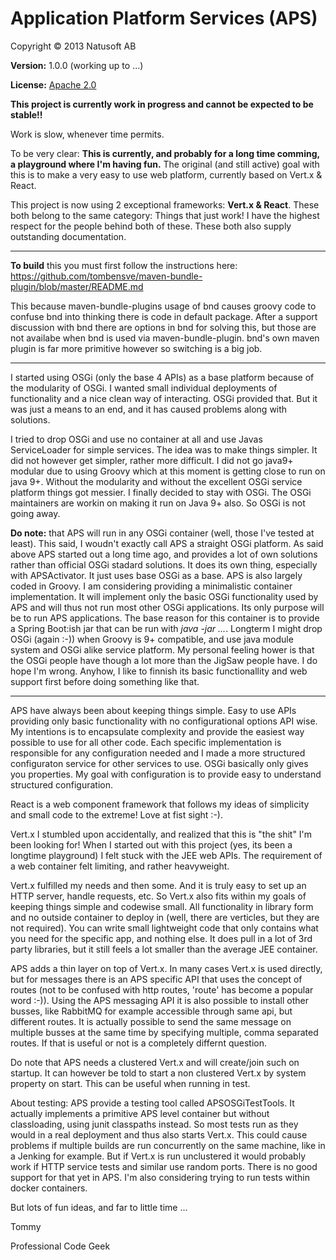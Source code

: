 # Application Platform Services (APS)

Copyright © 2013 Natusoft AB

__Version:__ 1.0.0 (working up to ...)

__License:__ [Apache 2.0](lics/Apache-2.0.md)

__This project is currently work in progress and cannot be expected to be stable!!__

Work is slow, whenever time permits.

To be very clear: **This is currently, and probably for a long time comming, a playground where I'm having fun.** The original (and still active) goal with this is to make a very easy to use web platform, currently based on Vert.x & React.

This project is now using 2 exceptional frameworks: __Vert.x & React__. These both belong to the same category: Things that just work! I have the highest respect for the people behind both of these. These both also supply outstanding documentation.

---

__To build__ this you must first follow the instructions here: https://github.com/tombensve/maven-bundle-plugin/blob/master/README.md

This because maven-bundle-plugins usage of bnd causes groovy code to confuse bnd into thinking there is code in default package. After a support discussion with bnd there are options in bnd for solving this, but those are not availabe when bnd is used via maven-bundle-plugin. bnd's own maven plugin is far more primitive however so switching is a big job.

---

I started using OSGi (only the base 4 APIs) as a base platform because of the modularity of OSGi. I wanted small individual deployments of functionality and a nice clean way of interacting. OSGi provided that. But it was just a means to an end, and it has caused problems along with solutions. 

I tried to drop OSGi and use no container at all and use Javas ServiceLoader for simple  services. The idea was to make things simpler. It did not however get simpler, rather more difficult. I did not go java9+ modular due to using Groovy which at this moment is getting close to run on java 9+. Without the modularity and without the excellent OSGi service platform things got messier. I finally decided to stay with OSGi. The OSGi maintainers are workin on making it run on Java 9+ also. So OSGi is not going away. 

**Do note:** that APS will run in any OSGi container (well, those I've tested at least). This said, I woudn't exactly call APS a straight OSGi platform. As said above APS started out a long time ago, and provides a lot of own solutions rather than official OSGi stadard solutions. It does its own thing, especially with APSActivator. It just uses base OSGi as a base. APS is also largely coded in Groovy. I am considering providing a minimalistic container implementation. It will implement only the basic OSGi functionality used by APS and will thus not run most other OSGi applications. Its only purpose will be to run APS applications. The base reason for this container is to provide a Spring Boot:ish jar that can be run with _java -jar ..._. Longterm I might drop OSGi (again :-)) when Groovy is 9+ compatible, and use java module system and OSGi alike service platform. My personal feeling hower is that the OSGi people have though a lot more than the JigSaw people have. I do hope I'm wrong. Anyhow, I like to finnish its basic functionallity and web support first before doing something like that. 

--- 

APS have always been about keeping things simple. Easy to use APIs providing only basic functionality with no configurational options API wise. My intentions is to encapsulate complexity and provide the easiest way possible to use for all other code. Each specific implementation is responsible for any configuration needed and I made a more structured configuraton service for other services to use. OSGi basically only gives you properties. My goal with configuration is to provide easy to understand structured configuration.

React is a web component framework that follows my ideas of simplicity and small code to the extreme! Love at fist sight :-).

Vert.x I stumbled upon accidentally, and realized that this is "the shit" I'm been looking for! When I started out with this project (yes, its been a longtime playground) I felt stuck with the JEE web APIs. The requirement of a web container felt limiting, and rather heavyweight.

Vert.x fulfilled my needs and then some. And it is truly easy to set up an HTTP server, handle requests, etc. So Vert.x also fits within my goals of keeping things simple and codewise small. All functionality in library form and no outside container to deploy in (well, there are verticles, but they are not required). You can write small lightweight code that only contains what you need for the specific app, and nothing else. It does pull in a lot of 3rd party libraries, but it still feels a lot smaller than the average JEE container.

APS adds a thin layer on top of Vert.x. In many cases Vert.x is used directly, but for messages there is an APS specific API that uses the concept of routes (not to be confused with http routes, 'route' has become a popular word :-)). Using the APS messaging API it is also possible to install other busses, like RabbitMQ for example accessible through same api, but different routes. It is actually possible to send the same message on multiple busses at the same time by specifying multiple, comma separated routes. If that is useful or not is a completely differnt question.

Do note that APS needs a clustered Vert.x and will create/join such on startup. It can however be told to start a non clustered Vert.x by system property on start. This can be useful when running in test.

About testing: APS provide a testing tool called APSOSGiTestTools. It actually implements a primitive APS level container but without classloading, using junit classpaths instead. So most tests run as they would in a real deployment and thus also starts Vert.x. This could cause problems if multiple builds are run concurrently on the same machine, like in a Jenking for example. But if Vert.x is run unclustered it would probably work if HTTP service tests and similar use random ports. There is no good support for that yet in APS. I'm also considering trying to run tests within docker containers.

But lots of fun ideas, and far to little time ... 



Tommy

Professional Code Geek

